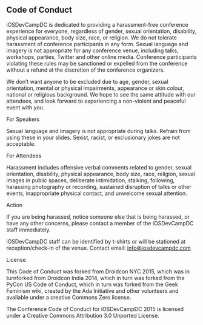 ## Code of Conduct

iOSDevCampDC is dedicated to providing a harassment-free conference experience for everyone, regardless of gender, sexual orientation, disability, physical appearance, body size, race, or religion. We do not tolerate harassment of conference participants in any form. Sexual language and imagery is not appropriate for any conference venue, including talks, workshops, parties, Twitter and other online media. Conference participants violating these rules may be sanctioned or expelled from the conference without a refund at the discretion of the conference organizers.

 

We don’t want anyone to be excluded due to age, gender, sexual orientation, mental or physical impairments, appearance or skin colour, national or religious background. We hope to see the same attitude with our attendees, and look forward to experiencing a non-violent and peaceful event with you.

 
For Speakers

Sexual language and imagery is not appropriate during talks. Refrain from using these in your slides. Sexist, racist, or exclusionary jokes are not acceptable.

 

For Attendees

Harassment includes offensive verbal comments related to gender, sexual orientation, disability, physical appearance, body size, race, religion, sexual images in public spaces, deliberate intimidation, stalking, following, harassing photography or recording, sustained disruption of talks or other events, inappropriate physical contact, and unwelcome sexual attention.

 

Action

If you are being harassed, notice someone else that is being harassed, or have any other concerns, please contact a member of the iOSDevCampDC staff immediately.

 

iOSDevCampDC staff can be identified by t-shirts or will be stationed at reception/check-in of the venue. Contact email: info@iosdevcampdc.com

 

License

This Code of Conduct was forked from Droidcon NYC 2015, which was in turnforked from Droidcon India 2014, which in turn was forked from the PyCon US Code of Conduct, which in turn was forked from the Geek Feminism wiki, created by the Ada Initiative and other volunteers and available under a creative Commons Zero license.

 

The Conference Code of Conduct for iOSDevCampDC 2015 is licensed under a Creative Commons Attribution 3.0 Unported License.